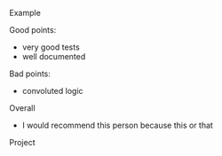 Example

Good points:

- very good tests
- well documented

Bad points:

- convoluted logic

Overall

- I would recommend this person because this or that

Project